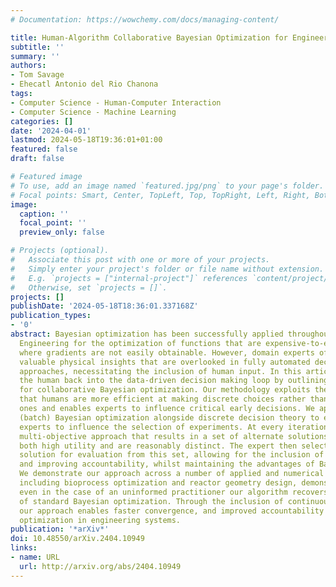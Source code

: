 ```yaml
---
# Documentation: https://wowchemy.com/docs/managing-content/

title: Human-Algorithm Collaborative Bayesian Optimization for Engineering Systems
subtitle: ''
summary: ''
authors:
- Tom Savage
- Ehecatl Antonio del Rio Chanona
tags:
- Computer Science - Human-Computer Interaction
- Computer Science - Machine Learning
categories: []
date: '2024-04-01'
lastmod: 2024-05-18T19:36:01+01:00
featured: false
draft: false

# Featured image
# To use, add an image named `featured.jpg/png` to your page's folder.
# Focal points: Smart, Center, TopLeft, Top, TopRight, Left, Right, BottomLeft, Bottom, BottomRight.
image:
  caption: ''
  focal_point: ''
  preview_only: false

# Projects (optional).
#   Associate this post with one or more of your projects.
#   Simply enter your project's folder or file name without extension.
#   E.g. `projects = ["internal-project"]` references `content/project/deep-learning/index.md`.
#   Otherwise, set `projects = []`.
projects: []
publishDate: '2024-05-18T18:36:01.337168Z'
publication_types:
- '0'
abstract: Bayesian optimization has been successfully applied throughout Chemical
  Engineering for the optimization of functions that are expensive-to-evaluate, or
  where gradients are not easily obtainable. However, domain experts often possess
  valuable physical insights that are overlooked in fully automated decision-making
  approaches, necessitating the inclusion of human input. In this article we re-introduce
  the human back into the data-driven decision making loop by outlining an approach
  for collaborative Bayesian optimization. Our methodology exploits the hypothesis
  that humans are more efficient at making discrete choices rather than continuous
  ones and enables experts to influence critical early decisions. We apply high-throughput
  (batch) Bayesian optimization alongside discrete decision theory to enable domain
  experts to influence the selection of experiments. At every iteration we apply a
  multi-objective approach that results in a set of alternate solutions that have
  both high utility and are reasonably distinct. The expert then selects the desired
  solution for evaluation from this set, allowing for the inclusion of expert knowledge
  and improving accountability, whilst maintaining the advantages of Bayesian optimization.
  We demonstrate our approach across a number of applied and numerical case studies
  including bioprocess optimization and reactor geometry design, demonstrating that
  even in the case of an uninformed practitioner our algorithm recovers the regret
  of standard Bayesian optimization. Through the inclusion of continuous expert opinion,
  our approach enables faster convergence, and improved accountability for Bayesian
  optimization in engineering systems.
publication: '*arXiv*'
doi: 10.48550/arXiv.2404.10949
links:
- name: URL
  url: http://arxiv.org/abs/2404.10949
---
```


